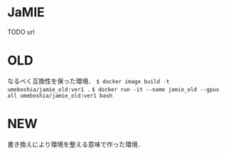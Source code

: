 # JaMIE
TODO url

# OLD
なるべく互換性を保った環境．
`$ docker image build -t umeboshia/jamie_old:ver1 .`
`$ docker run -it --name jamie_old --gpus all umeboshia/jamie_old:ver1 bash`

# NEW
書き換えにより環境を整える意味で作った環境．
